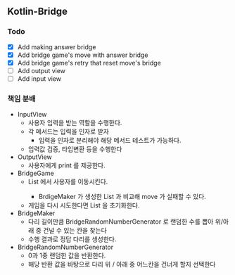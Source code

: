 ## Kotlin-Bridge
### Todo
- [x] Add making answer bridge
- [x] Add bridge game's move with answer bridge 
- [x] Add bridge game's retry that reset move's bridge
- [ ] Add output view
- [ ] Add input view

### 책임 분배
- InputView
  - 사용자 입력을 받는 역할을 수행한다.
  - 각 메서드는 입력을 인자로 받자
    - 입력을 인자로 분리해야 해당 메서드 테스트가 가능하다.
  - 입력값 검증, 타입변환 등을 수행한다
- OutputView
  - 사용자에게 print 를 제공한다.
- BridgeGame
  - List<String> 에서 사용자를 이동시킨다.
    - BrdigeMaker 가 생성한 List<String> 과 비교해 move 가 실패할 수 있다.
  - 게임을 다시 시도한다면 List<String> 을 초기화한다.
- BridgeMaker
  - 다리 길이만큼 BridgeRandomNumberGenerator 로 랜덤한 수를 뽑아 위/아래 중 건널 수 있는 칸을 찾는다
  - 수행 결과로 정답 다리를 생성한다.
- BridgeRandomNumberGenerator
  - 0과 1중 랜덤한 값을 반환한다.
  - 해당 반환 값을 바탕으로 다리 위 / 아래 중 어느칸을 건너게 할지 선택한다